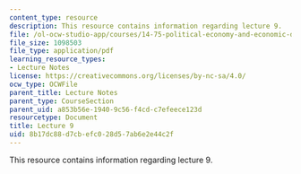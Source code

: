```yaml
---
content_type: resource
description: This resource contains information regarding lecture 9.
file: /ol-ocw-studio-app/courses/14-75-political-economy-and-economic-development-fall-2012/8b17dc88d7cbefc028d57ab6e2e44c2f_MIT14_75F12_Lec9.pdf
file_size: 1098503
file_type: application/pdf
learning_resource_types:
- Lecture Notes
license: https://creativecommons.org/licenses/by-nc-sa/4.0/
ocw_type: OCWFile
parent_title: Lecture Notes
parent_type: CourseSection
parent_uid: a853b56e-1940-9c56-f4cd-c7efeece123d
resourcetype: Document
title: Lecture 9
uid: 8b17dc88-d7cb-efc0-28d5-7ab6e2e44c2f
---
```

This resource contains information regarding lecture 9.